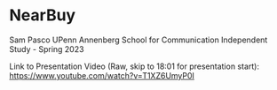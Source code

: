 # NearBuy
Sam Pasco UPenn Annenberg School for Communication Independent Study - Spring 2023 


Link to Presentation Video (Raw, skip to 18:01 for presentation start):
https://www.youtube.com/watch?v=T1XZ6UmyP0I
